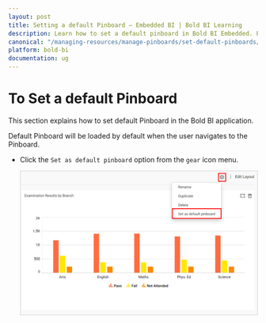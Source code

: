 ```yaml
---
layout: post
title: Setting a default Pinboard – Embedded BI | Bold BI Learning
description: Learn how to set a default pinboard in Bold BI Embedded. Pinboard is a collection of widgets from various dashboards pinned to it.
canonical: "/managing-resources/manage-pinboards/set-default-pinboards/"
platform: bold-bi
documentation: ug
---
```


# To Set a default Pinboard

This section explains how to set default Pinboard in the Bold BI application.

Default Pinboard will be loaded by default when the user navigates to the Pinboard.

* Click the `Set as default pinboard` option from the `gear` icon menu.

    ![Default Pinboard Option](/static/assets/managing-resources/manage-pinboards/images/default-pinboard-option.png#width=50%)

